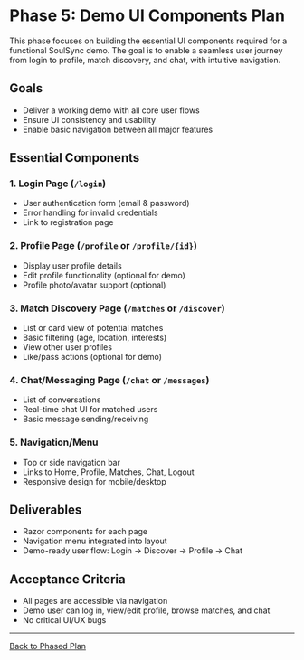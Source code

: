 # Phase 5: Demo UI Components Plan

This phase focuses on building the essential UI components required for a functional SoulSync demo. The goal is to enable a seamless user journey from login to profile, match discovery, and chat, with intuitive navigation.

## Goals
- Deliver a working demo with all core user flows
- Ensure UI consistency and usability
- Enable basic navigation between all major features

## Essential Components

### 1. Login Page (`/login`)
- User authentication form (email & password)
- Error handling for invalid credentials
- Link to registration page

### 2. Profile Page (`/profile` or `/profile/{id}`)
- Display user profile details
- Edit profile functionality (optional for demo)
- Profile photo/avatar support (optional)

### 3. Match Discovery Page (`/matches` or `/discover`)
- List or card view of potential matches
- Basic filtering (age, location, interests)
- View other user profiles
- Like/pass actions (optional for demo)

### 4. Chat/Messaging Page (`/chat` or `/messages`)
- List of conversations
- Real-time chat UI for matched users
- Basic message sending/receiving

### 5. Navigation/Menu
- Top or side navigation bar
- Links to Home, Profile, Matches, Chat, Logout
- Responsive design for mobile/desktop

## Deliverables
- Razor components for each page
- Navigation menu integrated into layout
- Demo-ready user flow: Login → Discover → Profile → Chat

## Acceptance Criteria
- All pages are accessible via navigation
- Demo user can log in, view/edit profile, browse matches, and chat
- No critical UI/UX bugs

---

[Back to Phased Plan](phased-plan.md)
